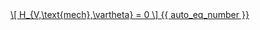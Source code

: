 <a href="/eco2_guide_center/1.%20ECO2%20Logic%20Guide/Hee1_Equation_List.html" class="equation-link" target="_blank" rel="noopener noreferrer">
  \[
  H_{V,\text{mech},\vartheta} = 0
  \] {{ auto_eq_number }}
</a>
